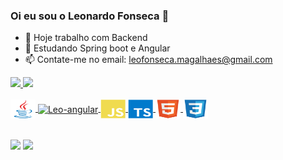 ### Oi eu sou o Leonardo Fonseca 👋

- 🔭 Hoje trabalho com Backend
- 🌱 Estudando Spring boot e Angular 
- 📫 Contate-me no email: leofonseca.magalhaes@gmail.com

<link rel="stylesheet" href="https://cdn.jsdelivr.net/gh/devicons/devicon@v2.15.1/devicon.min.css">

<div align="start">
  <a href="https://github.com/lefonsec">
  <img height="180em" src="https://github-readme-stats.vercel.app/api?username=lefonsec&show_icons=true&theme=dracula&include_all_commits=true&count_private=true"/>
  <img height="180em" src="https://github-readme-stats.vercel.app/api/top-langs/?username=lefonsec&layout=compact&langs_count=7&theme=dracula"/>
</div>

<div style="display: inline_block"><br>
  <img align="center" alt="Leo-java" height="30" width="40" src="https://raw.githubusercontent.com/devicons/devicon/master/icons/java/java-original.svg">
  <img align="center" alt="Leo-angular" height="30" width="40" src="https://cdn.jsdelivr.net/gh/devicons/devicon/icons/angularjs/angularjs-original.svg" />
  <img align="center" alt="Leo-Js" height="30" width="40" src="https://raw.githubusercontent.com/devicons/devicon/master/icons/javascript/javascript-plain.svg">
  <img align="center" alt="Leo-Ts" height="30" width="40" src="https://raw.githubusercontent.com/devicons/devicon/master/icons/typescript/typescript-plain.svg">
  <img align="center" alt="Leo-HTML" height="30" width="40" src="https://raw.githubusercontent.com/devicons/devicon/master/icons/html5/html5-original.svg">
  <img align="center" alt="Leo-CSS" height="30" width="40" src="https://raw.githubusercontent.com/devicons/devicon/master/icons/css3/css3-original.svg">
</div>
<br/>
<br/>

 <div align="start"> 
  <a href = "mailto:leofonseca.magalhaes@gmail.com"><img src="https://img.shields.io/badge/-Gmail-%23333?style=for-the-badge&logo=gmail&logoColor=white" target="_blank"></a>
  <a href="https://www.linkedin.com/in/leonardo-fonseca-b9a0a51a3/" target="_blank"><img src="https://img.shields.io/badge/-LinkedIn-%230077B5?style=for-the-badge&logo=linkedin&logoColor=white" target="_blank"></a>  
</div>
